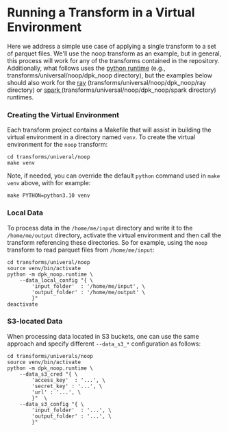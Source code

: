 # Running a Transform in a Virtual Environment 
Here we address a simple use case of applying a single transform to a 
set of parquet files. 
We'll use the noop transform as an example, but in general, this process
will work for any of the transforms contained in the repository.
Additionally, what follows uses the 
[python runtime](../../data-processing-lib/doc/python-runtime.md)
(e.g., transforms/universal/noop/dpk_noop directory), 
but the examples below should also work for the
[ray](../../data-processing-lib/doc/ray-runtime.md)
(transforms/universal/noop/dpk_noop/ray directory)
or
[spark ](../../data-processing-lib/doc/spark-runtime.md)
(transforms/universal/noop/dpk_noop/spark directory)
runtimes.

### Creating the Virtual Environment
Each transform project contains a Makefile that will assist in building
the virtual environment in a directory named `venv`.
To create the virtual environment for the `noop` transform:

```shell
cd transforms/univeral/noop
make venv 
```
Note, if needed, you can override the default `python` command used 
in `make venv` above, with for example:

```shell
make PYTHON=python3.10 venv
```

### Local Data
To process data in the `/home/me/input` directory and write it
to the `/home/me/output` directory, activate the virtual environment
and then call the transform referencing these directories.
So for example, using the `noop` transform 
to read parquet files from `/home/me/input`:

```shell
cd transforms/univeral/noop
source venv/bin/activate
python -m dpk_noop.runtime \
    --data_local_config "{ \
	    'input_folder'  : '/home/me/input', \
	    'output_folder' : '/home/me/output' \
	    }"
deactivate
```

### S3-located Data
When processing data located in S3 buckets, one can use the same 
approach and specify different `--data_s3_*` configuration as follows: 

```shell
cd transforms/univerals/noop
source venv/bin/activate
python -m dpk_noop.runtime \
	--data_s3_cred "{ \
	    'access_key'  : '...', \
	    'secret_key' : '...', \
	    'url' : '...', \
	    }"  \
	--data_s3_config "{ \
	    'input_folder'  : '...', \
	    'output_folder' : '...', \
	    }"  
```
